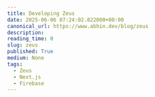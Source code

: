 ```yaml
---
title: Developing Zeus
date: 2025-06-06 07:24:02.822000+00:00
canonical_url: https://www.abhin.dev/blog/zeus
description: 
reading_time: 0
slug: zeus
published: True
medium: None
tags:
  - Zeus
  - Next.js
  - Firebase
---
```

